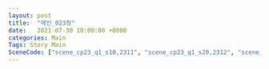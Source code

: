 ```yaml
---
layout: post
title:  "메인_023장"
date:   2021-07-30 10:00:00 +0000
categories: Main
Tags: Story Main
SceneCode: ["scene_cp23_q1_s10,2311", "scene_cp23_q1_s20,2312", "scene_cp23_q2_s10,2321", "scene_cp23_q2_s20,2322", "scene_cp23_q3_s10,2331", "scene_cp23_q3_s20,2332", "scene_cp23_q4_s10,2341", "scene_cp23_q4_s20,2342", "scene_cp23_q4_s30,2343"]
---
```

